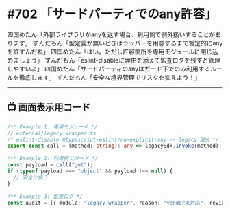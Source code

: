 # #702 「サードパーティでのany許容」

四国めたん「外部ライブラリがanyを返す場合、利用側で例外扱いすることがあります」
ずんだもん「型定義が無いときはラッパーを用意するまで暫定的にanyを許すんだね」
四国めたん「はい。ただし許容箇所を専用モジュールに閉じ込めましょう」
ずんだもん「eslint-disableに理由を添えて監査ログを残すと管理しやすいよ」
四国めたん「サードパーティのanyはガード下でのみ利用するルールを徹底します」
ずんだもん「安全な境界管理でリスクを抑えよう！」

---

## 📺 画面表示用コード

```typescript
/** Example 1: 専用モジュール */
// external/legacy-wrapper.ts
/* eslint-disable @typescript-eslint/no-explicit-any -- legacy SDK */
export const call = (method: string): any => legacySdk.invoke(method);

/** Example 2: 利用側でガード */
const payload = call("get");
if (typeof payload === "object" && payload !== null) {
  // 安全に扱う
}

/** Example 3: 監査ログ */
const audit = [{ module: "legacy-wrapper", reason: "vendor未対応", review: "quarterly" }];
```

